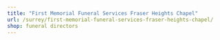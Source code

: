 ```yaml
---
title: "First Memorial Funeral Services Fraser Heights Chapel"
url: /surrey/first-memorial-funeral-services-fraser-heights-chapel/
shop: funeral directors
---
```

